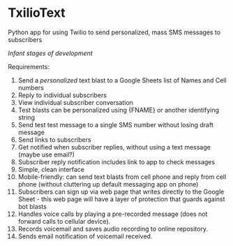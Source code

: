 # TxilioText
Python app for using Twilio to send personalized, mass SMS messages to subscribers

*Infant stages of development*

Requirements:
1. Send a *personalized* text blast to a Google Sheets list of Names and Cell numbers
2. Reply to individual subscribers
3. View individual subscriber conversation
4. Test blasts can be personalized using {FNAME} or another identifying string
5. Send test test message to a single SMS number without losing draft message
6. Send links to subscribers
7. Get notified when subscriber replies, without using a text message (maybe use email?)
8. Subscriber reply notification includes link to app to check messages
9. Simple, clean interface
10. Mobile-friendly: can send text blasts from cell phone and reply from cell phone (without cluttering up default messaging app on phone)
11. Subscribers can sign up via web page that writes directly to the Google Sheet - this web page will have a layer of protection that guards against bot blasts
12. Handles voice calls by playing a pre-recorded message (does not forward calls to cellular device).
13. Records voicemail and saves audio recording to online repository.
14. Sends email notification of voicemail received.
